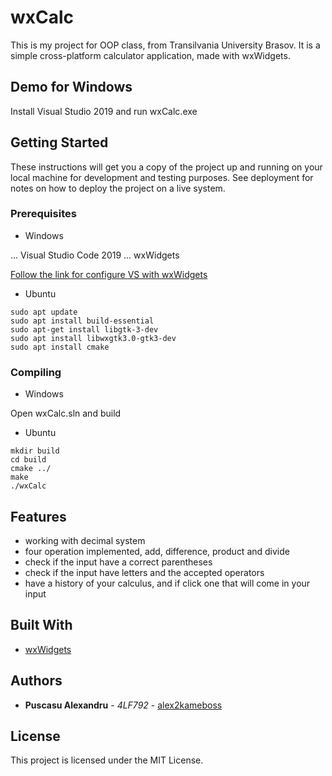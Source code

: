 # wxCalc

This is my project for OOP class, from Transilvania University Brasov. It is a simple cross-platform calculator application, made with wxWidgets.

## Demo for Windows

Install Visual Studio 2019 and run wxCalc.exe

## Getting Started

These instructions will get you a copy of the project up and running on your local machine for development and testing purposes. See deployment for notes on how to deploy the project on a live system.

### Prerequisites

* Windows

... Visual Studio Code 2019
... wxWidgets

[Follow the link for configure VS with wxWidgets](https://www.youtube.com/watch?v=sRhoZcNpMb4)

* Ubuntu

```
sudo apt update
sudo apt install build-essential
sudo apt-get install libgtk-3-dev
sudo apt install libwxgtk3.0-gtk3-dev
sudo apt install cmake
```

### Compiling

* Windows

Open wxCalc.sln and build

* Ubuntu

```
mkdir build
cd build
cmake ../
make
./wxCalc
```

## Features

+ working with decimal system
+ four operation implemented, add, difference, product and divide
+ check if the input have a correct parentheses
+ check if the input have letters and the accepted operators
+ have a history of your calculus, and if click one that will come in your input

## Built With

* [wxWidgets](https://www.wxwidgets.org/)

## Authors

* **Puscasu Alexandru** - *4LF792* - [alex2kameboss](https://github.com/alex2kameboss)

## License

This project is licensed under the MIT License.
